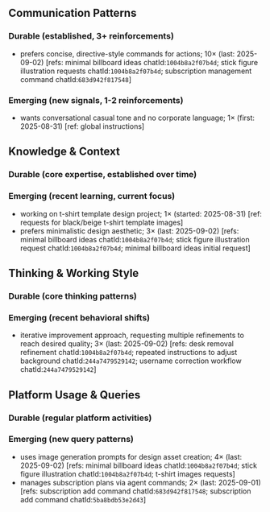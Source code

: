 ## Communication Patterns
### Durable (established, 3+ reinforcements)
- prefers concise, directive-style commands for actions; 10× (last: 2025-09-02) [refs: minimal billboard ideas chatId:`1004b8a2f07b4d`; stick figure illustration requests chatId:`1004b8a2f07b4d`; subscription management command chatId:`683d942f817548`]

### Emerging (new signals, 1-2 reinforcements)
- wants conversational casual tone and no corporate language; 1× (first: 2025-08-31) [ref: global instructions]

## Knowledge & Context
### Durable (core expertise, established over time)

### Emerging (recent learning, current focus)  
- working on t-shirt template design project; 1× (started: 2025-08-31) [ref: requests for black/beige t-shirt template images]
- prefers minimalistic design aesthetic; 3× (last: 2025-09-02) [refs: minimal billboard ideas chatId:`1004b8a2f07b4d`; stick figure illustration request chatId:`1004b8a2f07b4d`; minimal billboard ideas initial request]

## Thinking & Working Style
### Durable (core thinking patterns)

### Emerging (recent behavioral shifts)
- iterative improvement approach, requesting multiple refinements to reach desired quality; 3× (last: 2025-09-02) [refs: desk removal refinement chatId:`1004b8a2f07b4d`; repeated instructions to adjust background chatId:`244a7479529142`; username correction workflow chatId:`244a7479529142`]

## Platform Usage & Queries
### Durable (regular platform activities)

### Emerging (new query patterns)
- uses image generation prompts for design asset creation; 4× (last: 2025-09-02) [refs: minimal billboard ideas chatId:`1004b8a2f07b4d`; stick figure illustration chatId:`1004b8a2f07b4d`; t-shirt images requests]
- manages subscription plans via agent commands; 2× (last: 2025-09-01) [refs: subscription add command chatId:`683d942f817548`; subscription add command chatId:`5ba8bdb53e2d43`]